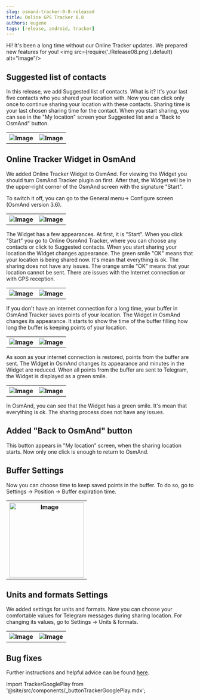 ```yaml
---
slug: osmand-tracker-0-8-released
title: Online GPS Tracker 0.8
authors: eugene
tags: [release, android, tracker]
---
```


Hi!
It's been a long time without our Online Tracker updates.
We prepared new features for you!
<img src={require('./Release08.png').default} alt="Image"/>

<!--truncate-->


## Suggested list of contacts
In this release, we add Suggested list of contacts. What is it? It's your last five contacts who you shared your location with. Now you can click only once to continue sharing your location with these contacts.
Sharing time is your last chosen sharing time for the contact.
When you start sharing, you can see in the "My location" screen your Suggested list and a "Back to OsmAnd" button.

<table>
  <tr>
    <th><img src={require('./8.jpg').default} alt="Image"/></th>
    <th><img src={require('./9.jpg').default} alt="Image"/></th>
  </tr>
</table> 

## Online Tracker Widget in OsmAnd
We added Online Tracker Widget to OsmAnd. For viewing the Widget you should turn OsmAnd Tracker plugin on first. After that, the Widget will be in the upper-right corner of the OsmAnd screen with the signature "Start".

To switch it off, you can go to the General menu-> Configure screen (OsmAnd version 3.6).

<table>
  <tr>
    <th><img src={require('./10.jpg').default} alt="Image"/></th>
    <th><img src={require('./14.jpg').default} alt="Image"/></th>
  </tr>
</table>

The Widget has a few appearances. At first, it is "Start". When you click "Start" you go to Online OsmAnd Tracker, where you can choose any contacts or click to Suggested contacts.
When you start sharing your location the Widget changes appearance.
The green smile "OK" means that your location is being shared now.
 It's mean that everything is ok. The sharing does not have any issues.
The orange smile "OK" means that your location cannot be sent. There are issues with the Internet connection or with GPS reception.

<table>
  <tr>
    <th><img src={require('./11.jpg').default} alt="Image"/></th>
    <th><img src={require('./13.jpg').default} alt="Image"/></th>
  </tr>
</table>


If you don't have an internet connection for a long time, your buffer in OsmAnd Tracker saves points of your location. The Widget in OsmAnd changes its appearance. It starts to show the time of the buffer filling how long the buffer is keeping points of your location.

<table>
  <tr>
    <th><img src={require('./15.jpg').default} alt="Image"/></th>
    <th><img src={require('./16.jpg').default} alt="Image"/></th>
  </tr>
</table>


As soon as your internet connection is restored, points from the buffer are sent. The Widget in OsmAnd changes its appearance and minutes in the Widget are reduced. When all points from the buffer are sent to Telegram, the Widget is displayed as a green smile.
<table>
  <tr>
    <th><img src={require('./18.jpg').default} alt="Image"/></th>
    <th><img src={require('./23.jpg').default} alt="Image"/></th>
  </tr>
</table>


In OsmAnd, you can see that the Widget has a green smile. It's mean that everything is ok. The sharing process does not have any issues.

## Added "Back to OsmAnd" button
This button appears in "My location" screen, when the sharing location starts. Now only one click is enough to return to OsmAnd.

## Buffer Settings
Now you can choose time to keep saved points in the buffer. To do so, go to Settings → Position → Buffer expiration time.

<table>
  <tr>
    <th><img src={require('./17.jpg').default} alt="Image" width="200px"/></th>
  </tr>
</table>

## Units and formats Settings
We added settings for units and formats. Now you can choose your comfortable values for Telegram messages during sharing location. For changing its values, go to Settings → Units & formats.

<table>
  <tr>
    <th><img src={require('./22.jpg').default} alt="Image"/></th>
    <th><img src={require('./20.jpg').default} alt="Image"/></th>
  </tr>
</table>


## Bug fixes

Further instructions and helpful advice can be found <a href="https://osmand.net/features/tracker">here</a>.


import TrackerGooglePlay from '@site/src/components/_buttonTrackerGooglePlay.mdx';

<TrackerGooglePlay/>